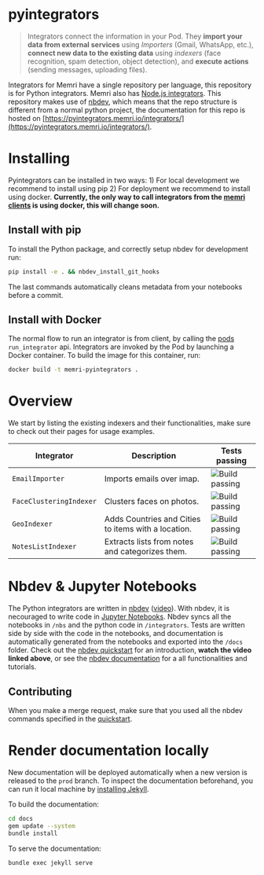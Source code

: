 # pyintegrators
> Integrators connect the information in your Pod. They **import your data from external services** using *Importers* (Gmail, WhatsApp, etc.), **connect new data to the existing data** using *indexers* (face recognition, spam detection, object detection), and **execute actions** (sending messages, uploading files).


Integrators for Memri have a single repository per language, this repository is for Python integrators. Memri also has [Node.js integrators](https://gitlab.memri.io/memri/nodeintegrators). This repository makes use of [nbdev](https://github.com/fastai/nbdev), which means that the repo structure is different from a normal python project, the documentation for this repo is hosted on [https://pyintegrators.memri.io/integrators/](https://pyintegrators.memri.io/integrators/).

# Installing
Pyintegrators can be installed in two ways: 1) For local development we recommend to install using pip 2) For deployment we recommend to install using docker. **Currently, the only way to call integrators from the [memri](https://gitlab.memri.io/memri/browser-application) [clients](https://gitlab.memri.io/memri/ios-application)  is using docker, this will change soon.**

## Install with pip
To install the Python package, and correctly setup nbdev for development run:
```bash
pip install -e . && nbdev_install_git_hooks
```
The last commands automatically cleans metadata from your notebooks before a commit.

## Install with Docker 
The normal flow to run an integrator is from client, by calling the [pods](https://gitlab.memri.io/memri/pod) `run_integrator` api. Integrators are invoked by the Pod by launching a Docker container. To build the image for this container, run:
```bash
docker build -t memri-pyintegrators .
```


# Overview
We start by listing the existing indexers and their functionalities, make sure to check out their pages for usage examples.





| Integrator | Description | Tests passing |
|------------|-------------|---------------|
|`EmailImporter`|Imports emails over imap.| ![Build passing](https://gitlab.memri.io/memri/pyintegrators/-/raw/prod/assets/build-passing.svg "Build passing")|
|`FaceClusteringIndexer`|Clusters faces on photos.| ![Build passing](https://gitlab.memri.io/memri/pyintegrators/-/raw/prod/assets/build-passing.svg "Build passing")|
|`GeoIndexer`|Adds Countries and Cities to items with a location.| ![Build passing](https://gitlab.memri.io/memri/pyintegrators/-/raw/prod/assets/build-passing.svg "Build passing")|
|`NotesListIndexer`|Extracts lists from notes and categorizes them.| ![Build passing](https://gitlab.memri.io/memri/pyintegrators/-/raw/prod/assets/build-passing.svg "Build passing")|




# Nbdev & Jupyter Notebooks
The Python integrators are written in [nbdev](https://nbdev.fast.ai/) ([video](https://www.youtube.com/watch?v=9Q6sLbz37gk&t=1301s)). With nbdev, it is necouraged to write code in 
[Jupyter Notebooks](https://jupyter.readthedocs.io/en/latest/install/notebook-classic.html). Nbdev syncs all the notebooks in `/nbs` and the python code in `/integrators`. Tests are written side by side with the code in the notebooks, and documentation is automatically generated from the notebooks and exported into the `/docs` folder. Check out the [nbdev quickstart](wiki/nbdev_quickstart.md) for an introduction, **watch the video linked above**, or see the [nbdev documentation](https://nbdev.fast.ai/) for a all functionalities and tutorials.

## Contributing
When you make a merge request, make sure that you used all the nbdev commands specified in the [quickstart](wiki/nbdev_quickstart.md).

# Render documentation locally
New documentation will be deployed automatically when a new version is released to the `prod`  branch. To inspect the documentation beforehand, you can run it local machine by [installing Jekyll](https://jekyllrb.com/docs/installation/).

To build the documentation:
```bash
cd docs
gem update --system 
bundle install
```

To serve the documentation:
```bash
bundle exec jekyll serve
```
